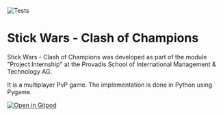 ![Tests](https://github.com/chips199/Projektpraktikum/actions/workflows/tests.yml/badge.svg)

# Stick Wars - Clash of Champions

Stick Wars - Clash of Champions was developed as part of the module "Project Internship" at the Provadis School of International Management & Technology AG.

It is a multiplayer PvP game. The implementation is done in Python using Pygame.

[![Open in Gitpod](https://gitpod.io/button/open-in-gitpod.svg)](https://gitpod.io/#https://github.com/chips199/Projektpraktikum/actions/workflows/tests.yml/badge.svg)
